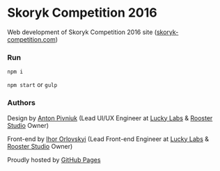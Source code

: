# Skoryk Competition 2016

Web development of Skoryk Competition 2016 site ([skoryk-competition.com](http://skoryk-competition.com))

### Run

`npm i`

`npm start` or `gulp`

### Authors

Design by [Anton Pivniuk](https://www.behance.net/antonpivniuk) (Lead UI/UX Engineer at [Lucky Labs](http://lucky-labs.com) & [Rooster Studio](http://rooooster.com) Owner)

Front-end by [Ihor Orlovskyi](http://ihororlovskyi.com) (Lead Front-end Engineer at [Lucky Labs](http://lucky-labs.com) & [Rooster Studio](http://rooooster.com) Owner)

Proudly hosted by [GitHub Pages](https://pages.github.com)

